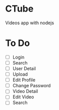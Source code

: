 # CTube
Videos app with nodejs

# To Do
- [ ] Login
- [ ] Search
- [ ] User Detail
- [ ] Upload
- [ ] Edit Profile
- [ ] Change Password
- [ ] Video Detail
- [ ] Edit Video
- [ ] Search
